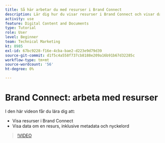 ```yaml
---
title: Så här arbetar du med resurser i Brand Connect
description: Lär dig hur du visar resurser i Brand Connect och visar data om en resurs, inklusive metadata och nyckelord i [!UICONTROL Workfront DAM].
activity: use
feature: Digital Content and Documents
type: Tutorial
role: User
level: Beginner
team: Technical Marketing
kt: 8985
exl-id: 67bc9228-f16e-4cba-bae2-d223e9d79d39
source-git-commit: d1f5c4a558f737cb8188e209a16b91b67d32285c
workflow-type: tm+mt
source-wordcount: '56'
ht-degree: 0%

---
```


# Brand Connect: arbeta med resurser

I den här videon får du lära dig att:

* Visa resurser i Brand Connect
* Visa data om en resurs, inklusive metadata och nyckelord

>[!VIDEO](https://video.tv.adobe.com/v/335247/?quality=12)
